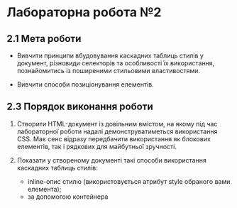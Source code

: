 # Лабораторна робота №2

## 2.1 Мета роботи

-   Вивчити принципи вбудовування каскадних таблиць стилів у документ, різновиди селекторів та особливості їх використання, познайомитись із поширеними стильовими властивостями.

-   Вивчити способи позиціонування елементів.

## 2.3 Порядок виконання роботи

1. Створити HTML-документ із довільним вмістом, на якому під час лабораторної роботи надалі демонструватиметься використання CSS. Має сенс відразу передбачити використання як блокових елементів, так і рядкових для майбутньої зручності.

2. Показати у створеному документі такі способи використання каскадних таблиць стилів:

   -   inline-опис стилю (використовується атрибут style обраного вами елемента);
   -   за допомогою контейнера <style> у секції заголовка;
   -   підключити стильову таблицю, розташовану у зовнішньому CSS-файлі.

3. Використовуючи селектори тегів, класів та ідентифікаторів, показати використання стилів (наприклад, для форматування тексту, зміни фону елемента тощо). Свідоме використання, крім зазначених, інших видів селекторів та їх комбінацій може стати в нагоді та спростити пошук відповідей на запитання щодо коду при отриманні відпрацювання або в ході захисту.

4. Додати до документа елемент, для стилізації якого використовувати властивість position та властивості для вказівки зміщення положення елемента. Використовувати абсолютне, відносне чи фіксоване позиціонування.

5. Додати до документа елементи, для стилізації яких використовувати властивість float. Зручно показувати цю властивість на прикладі розташування навігаційних елементів або при обтіканні текстом зображень.

6. Додати у документ елементи згідно варіанту.

7. Бути готовим до запитань стосовно вашого коду.

8. Перевірити відображення створеного документа у різних браузерах.

9. Внести до проекту вказані викладачем (при спробі отримання відпрацювання) зміни.

Завдання для лабораторної роботи є індивідуальними. Можливе спільне виконання у бригаді варіантів усіх її учасників.

Номер варіанта студента вказано в електронному журналі. Виконання чужого варіанту є підставою для відхилення роботи.

Відпрацювання виставляється після спільної зі студентом перевірки роботи проекту, виконаного відповідно до всіх завдань цього розділу.

## 2.4 Варіанти завдань

Зверніть увагу, що завдання, які описані у цьому розділі, є лише частиною роботи. Уважно читайте порядок виконання!

Завдання:

-   Додати на сторінку прихований блок, який не змінюватиме свою позицію при прокручуванні сторінки, і у якого видно лише частину, по наведенню на яку блок розгортається повністю. Приклад на малюнку.

![image](https://github.com/itech-labs/css-lab2/assets/90107924/9cc874dd-f1f6-48fd-bb4b-1a5c8bfc807c)


